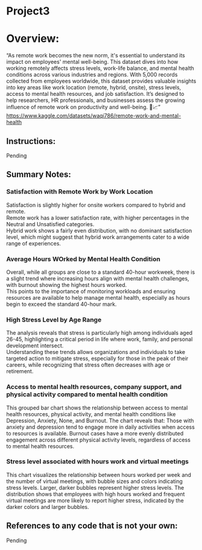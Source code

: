 # Project3

# Overview:
“As remote work becomes the new norm, it's essential to understand its impact on employees' mental well-being. This dataset dives into how working remotely affects stress levels, work-life balance, and mental health conditions across various industries and regions.
With 5,000 records collected from employees worldwide, this dataset provides valuable insights into key areas like work location (remote, hybrid, onsite), stress levels, access to mental health resources, and job satisfaction. It’s designed to help researchers, HR professionals, and businesses assess the growing influence of remote work on productivity and well-being. 🌿📈”<br>
https://www.kaggle.com/datasets/waqi786/remote-work-and-mental-health

## Instructions:
Pending
## Summary Notes:
### Satisfaction with Remote Work by Work Location
Satisfaction is slightly higher for onsite workers compared to hybrid and remote. <br>
Remote work has a lower satisfaction rate, with higher percentages in the Neutral and Unsatisfied categories.<br>
Hybrid work shows a fairly even distribution, with no dominant satisfaction level, which might suggest that hybrid work arrangements cater to a wide range of experiences.
### Average Hours WOrked by Mental Health Condition
Overall, while all groups are close to a standard 40-hour workweek, there is a slight trend where increasing hours align with mental health challenges, with burnout showing the highest hours worked. <br>This points to the importance of monitoring workloads and ensuring resources are available to help manage mental health, especially as hours begin to exceed the standard 40-hour mark.
### High Stress Level by Age Range
The analysis reveals that stress is particularly high among individuals aged 26-45, highlighting a critical period in life where work, family, and personal development intersect. <br>
Understanding these trends allows organizations and individuals to take targeted action to mitigate stress, especially for those in the peak of their careers, while recognizing that stress often decreases with age or retirement.
### Access to mental health resources, company support, and physical activity compared to mental health condition
This grouped bar chart shows the relationship between access to mental health resources, physical activity, and mental health conditions like Depression, Anxiety, None, and Burnout. The chart reveals that:
Those with anxiety and depression tend to engage more in daily activities when access to resources is available.
Burnout cases have a more evenly distributed engagement across different physical activity levels, regardless of access to mental health resources.
### Stress level associated with hours work and virtual meetings
This chart visualizes the relationship between hours worked per week and the number of virtual meetings, with bubble sizes and colors indicating stress levels. Larger, darker bubbles represent higher stress levels. The distribution shows that employees with high hours worked and frequent virtual meetings are more likely to report higher stress, indicated by the darker colors and larger bubbles.

## References to any code that is not your own:
Pending
